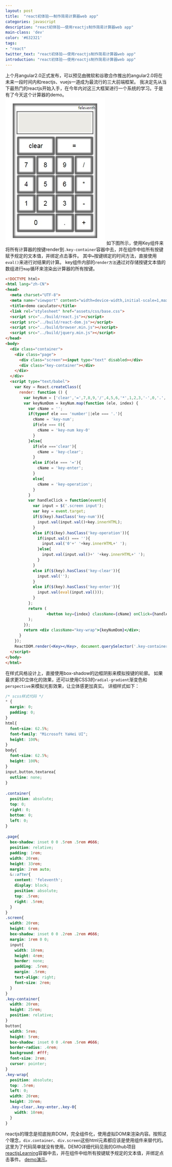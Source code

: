 ```yaml
---
layout: post
title:  "react初体验——制作简易计算器web app"
categories: javascript
description: "react初体验——使用reactjs制作简易计算器web app"
main-class: 'dev'
color: '#632321'
tags:
- "react"
twitter_text: "react初体验——使用reactjs制作简易计算器web app"
introduction: "react初体验——使用reactjs制作简易计算器web app"
---
```


上个月angular2.0正式发布，可以预见由微软和谷歌合作推出的angular2.0将在未来一段时间内和reactjs、vuejs一道成为最流行的三大前端框架。
我决定先从当下最热门的reactjs开始入手，在今年内对这三大框架进行一个系统的学习。于是有了今天这个计算器的demo。
![react-caculator](../assets/img/2016-10-24.jpg)
如下图所示，使用Key组件来将所有计算器的按键render到`.key-container`容器中去，并在组件中给所有按键赋予规定的文本值，并绑定点击事件。
其中`=`按键绑定的时间方法，直接使用`eval()`来进行对结果的计算。
key组件内部的`render方法`通过对存储按键文本值的数组进行`map`循环来渲染出计算器的所有按键。

```html
<!DOCTYPE html>
<html lang="zh-CN">
<head>
  <meta charset="UTF-8">
  <meta name="viewport" content="width=device-width,initial-scale=1,maximum-scale=1,user-scalable=no">
  <title>demo caculator</title>
  <link rel="stylesheet" href="assets/css/base.css">
  <script src="../build/react.js"></script>
  <script src="../build/react-dom.js"></script>
  <script src="../build/browser.min.js"></script>
  <script src="../build/jquery.min.js"></script>
</head>
<body>
  <div class="container">
    <div class="page">
      <div class="screen"><input type="text" disabled></div>
      <div class="key-container"></div>
    </div>
  </div>
  <script type="text/babel">
    var Key = React.createClass({
      render: function () {
        var keyNum = ['clear','=',7,8,9,'/',4,5,6,'*',1,2,3,'-',0,'.','+'];
        var keyNumDom = keyNum.map(function (ele, index) {
          var cName = '';
          if(typeof ele === 'number'||ele === '.'){
            cName = 'key-num';
            if(ele === 0){
              cName = 'key-num key-0'
            }
          }else{
            if(ele ==='clear'){
              cName = 'key-clear';
            }
            else if(ele === '='){
              cName = 'key-enter';
            }
            else{
              cName = 'key-operation';
            }
          }
          var handleClick = function(event){
            var input = $('.screen input');
            var key = event.target;
            if($(key).hasClass('key-num')){
              input.val(input.val()+key.innerHTML);
            }
            else if($(key).hasClass('key-operation')){
              if(input.val() === ''){
                input.val('0'+' '+key.innerHTML+' ');
              }else{
                input.val(input.val()+' '+key.innerHTML+' ');
              }
            }
            else if($(key).hasClass('key-clear')){
              input.val('');
            }
            else if($(key).hasClass('key-enter')){
              input.val(eval(input.val()));
            }
          };
          return (
                  <button key={index} className={cName} onClick={handleClick}>{ele}</button>
          );
        });
        return <div className="key-wrap">{keyNumDom}</div>;
      }
    });
    ReactDOM.render(<Key></Key>, document.querySelector('.key-container'));
  </script>
</body>
</html>
```

在样式风格设计上，直接使用box-shadow的边框阴影来模拟按键的轮廓。
如果最求更3D立体化的效果，还可以使用CSS3的`radial-gradient`渐变色和`perspective`来模拟光影效果，让立体感更加真实。
详细样式如下：

```css
/* scss样式代码 */
* {
  margin: 0;
  padding: 0;
}
html{
  font-size: 62.5%;
  font-family: "Microsoft YaHei UI";
  height: 100%;
}
body{
  font-size: 62.5%;
  height: 100%;
}
input,button,textarea{
  outline: none;
}

.container{
  position: absolute;
  top: 0;
  right: 0;
  bottom: 0;
  left: 0;
}

.page{
  box-shadow: inset 0 0 .5rem .5rem #666;
  position: relative;
  padding: 1rem;
  width: 20rem;
  height: 33rem;
  margin: 2rem auto;
  &::after{
    content: 'feleventh';
    display: block;
    position: absolute;
    top: .5rem;
    right: .5rem;
  }
}
.screen{
  width: 20rem;
  height: 6rem;
  box-shadow: inset 0 0 .2rem .2rem #666;
  margin: 1rem 0 0;
  input{
    width: 18rem;
    height: 4rem;
    border: none;
    padding: .5rem;
    margin: .5rem;
    text-align: right;
    font-size: 2rem;
  }
}
.key-container{
  width: 20rem;
  height: 25rem;
  position: relative;
}
button{
  width: 5rem;
  height: 5rem;
  box-shadow: inset 0 0 .4rem .5rem #666;
  border-radius: .4rem;
  background: #fff;
  font-size: 2rem;
  cursor: pointer;
}
.key-wrap{
  position: absolute;
  top: .5rem;
  left: 0;
  width: 20rem;
  height: 20rem;
  .key-clear,.key-enter,.key-0{
    width: 10rem;
  }
}

```

reactjs的理念是彻底抛弃DOM，完全组件化，使用虚拟DOM来渲染内容。按照这个理念，`div.container`、`div.screen`这些html元素都应该是使用组件来替代的。
这里为了代码简单就没有使用。DEMO详细代码见我的Github项目[reactjsLearning](//github.com/feleventh/reactjsLearning/tree/master/demo_caculator)容器中去，并在组件中给所有按键赋予规定的文本值，并绑定点击事件。
[demo演示](//feleventh.github.io/reactjsLearning/demo_caculator/demo_caculator.html)。
